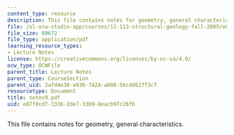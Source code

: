 ```yaml
---
content_type: resource
description: This file contains notes for geometry, general characteristics.
file: /ol-ocw-studio-app/courses/12-113-structural-geology-fall-2005/e87f0cd733362de733b98eacb97c26fb_notes9.pdf
file_size: 89672
file_type: application/pdf
learning_resource_types:
- Lecture Notes
license: https://creativecommons.org/licenses/by-nc-sa/4.0/
ocw_type: OCWFile
parent_title: Lecture Notes
parent_type: CourseSection
parent_uid: 2afd4e30-a936-7424-a008-56cdd627f3cf
resourcetype: Document
title: notes9.pdf
uid: e87f0cd7-3336-2de7-33b9-8eacb97c26fb
---
```

This file contains notes for geometry, general characteristics.